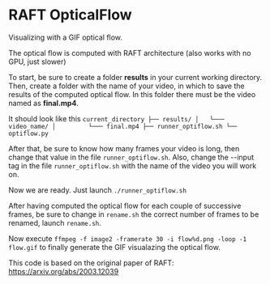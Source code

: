 # RAFT OpticalFlow

Visualizing with a GIF optical flow.

The optical flow is computed with RAFT architecture (also works with no GPU, just slower)

To start, be sure to create a folder __results__ in your current working directory.
Then, create a folder with the name of your video, in which to save the results of the computed optical flow. In this folder there must be the video named as __final.mp4__.

It should look like this
`current_directory
├── results/
│   └─── video_name/
│         └─── final.mp4
├── runner_optiflow.sh
└── optiflow.py
`

After that, be sure to know how many frames your video is long, then change that value in the file `runner_optiflow.sh`.
Also, change the --input tag in the file `runner_optiflow.sh` with the name of the video you will work on.

Now we are ready. Just launch `./runner_optiflow.sh`

After having computed the optical flow for each couple of successive frames, be sure to change in `rename.sh` the correct number of frames to be renamed,  launch `rename.sh`.

Now execute `ffmpeg -f image2 -framerate 30 -i flow%d.png -loop -1 flow.gif` to finally generate the GIF visualazing the optical flow.


This code is based on the original paper of RAFT: https://arxiv.org/abs/2003.12039
